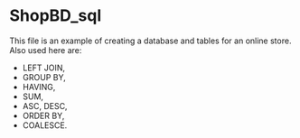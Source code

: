 # ShopBD_sql
This file is an example of creating a database and tables for an online store.
Also used here are:
- LEFT JOIN,
- GROUP BY,
- HAVING,
- SUM,
- ASC, DESC, 
- ORDER BY,
- COALESCE.
